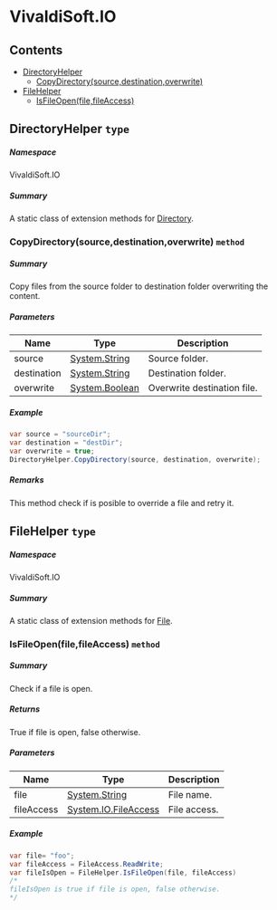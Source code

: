<a name='assembly'></a>
# VivaldiSoft.IO

## Contents

- [DirectoryHelper](#T-VivaldiSoft-IO-DirectoryHelper 'VivaldiSoft.IO.DirectoryHelper')
  - [CopyDirectory(source,destination,overwrite)](#M-VivaldiSoft-IO-DirectoryHelper-CopyDirectory-System-String,System-String,System-Boolean- 'VivaldiSoft.IO.DirectoryHelper.CopyDirectory(System.String,System.String,System.Boolean)')
- [FileHelper](#T-VivaldiSoft-IO-FileHelper 'VivaldiSoft.IO.FileHelper')
  - [IsFileOpen(file,fileAccess)](#M-VivaldiSoft-IO-FileHelper-IsFileOpen-System-String,System-IO-FileAccess- 'VivaldiSoft.IO.FileHelper.IsFileOpen(System.String,System.IO.FileAccess)')

<a name='T-VivaldiSoft-IO-DirectoryHelper'></a>
## DirectoryHelper `type`

##### Namespace

VivaldiSoft.IO

##### Summary

A static class of extension methods for [Directory](http://msdn.microsoft.com/query/dev14.query?appId=Dev14IDEF1&l=EN-US&k=k:System.IO.Directory 'System.IO.Directory').

<a name='M-VivaldiSoft-IO-DirectoryHelper-CopyDirectory-System-String,System-String,System-Boolean-'></a>
### CopyDirectory(source,destination,overwrite) `method`

##### Summary

Copy files from the source folder to destination folder overwriting the content.

##### Parameters

| Name | Type | Description |
| ---- | ---- | ----------- |
| source | [System.String](http://msdn.microsoft.com/query/dev14.query?appId=Dev14IDEF1&l=EN-US&k=k:System.String 'System.String') | Source folder. |
| destination | [System.String](http://msdn.microsoft.com/query/dev14.query?appId=Dev14IDEF1&l=EN-US&k=k:System.String 'System.String') | Destination folder. |
| overwrite | [System.Boolean](http://msdn.microsoft.com/query/dev14.query?appId=Dev14IDEF1&l=EN-US&k=k:System.Boolean 'System.Boolean') | Overwrite destination file. |

##### Example

```csharp
var source = "sourceDir";
var destination = "destDir";
var overwrite = true;
DirectoryHelper.CopyDirectory(source, destination, overwrite); 
```

##### Remarks

This method check if is posible to override a file and retry it.

<a name='T-VivaldiSoft-IO-FileHelper'></a>
## FileHelper `type`

##### Namespace

VivaldiSoft.IO

##### Summary

A static class of extension methods for [File](http://msdn.microsoft.com/query/dev14.query?appId=Dev14IDEF1&l=EN-US&k=k:System.IO.File 'System.IO.File').

<a name='M-VivaldiSoft-IO-FileHelper-IsFileOpen-System-String,System-IO-FileAccess-'></a>
### IsFileOpen(file,fileAccess) `method`

##### Summary

Check if a file is open.

##### Returns

True if file is open, false otherwise.

##### Parameters

| Name | Type | Description |
| ---- | ---- | ----------- |
| file | [System.String](http://msdn.microsoft.com/query/dev14.query?appId=Dev14IDEF1&l=EN-US&k=k:System.String 'System.String') | File name. |
| fileAccess | [System.IO.FileAccess](http://msdn.microsoft.com/query/dev14.query?appId=Dev14IDEF1&l=EN-US&k=k:System.IO.FileAccess 'System.IO.FileAccess') | File access. |

##### Example

```csharp
var file= "foo";
var fileAccess = FileAccess.ReadWrite;
var fileIsOpen = FileHelper.IsFileOpen(file, fileAccess)
/*
fileIsOpen is true if file is open, false otherwise.
*/ 
```
